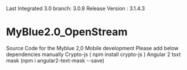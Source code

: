 Last Integrated 3.0 branch: 3.0.8
Release Version : 3.1.4.3

# MyBlue2.0_OpenStream
Source Code for the Myblue 2,0 Mobile development 
Please add below dependencies manually 
Crypto-js ( npm install crypto-js )
Angular 2 tsxt mask (npm i angular2-text-mask --save) 
